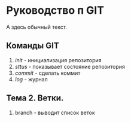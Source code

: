 # Руководство п GIT

А здесь обычный текст.

## Команды GIT
1. *init* - инициализация репозитория
2. *sttus* - показывает состояние репозитория
3. *commit* - сделать коммит
4. *log* - журнал
## Тема 2. Ветки.
1. branch - выводит список веток
